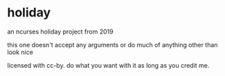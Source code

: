 # holiday
an ncurses holiday project from 2019

this one doesn't accept any arguments or do much of anything other than look nice

licensed with cc-by.  do what you want with it as long as you credit me.
